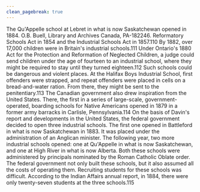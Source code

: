 ```yaml
---
clean_pagebreak: true
---
```


The Qu'Appelle school at Lebret in what is now Saskatchewan opened in 1884. O.B. Buell, Library and Archives Canada, PA-182246.
Reformatory Schools Act in 1854 and the Industrial Schools Act in 1857.110 By 1882, over 17,000 children were in Britain's industrial schools.111 Under Ontario's 1880 Act for the Protection and Reformation of Neglected Children, a judge could send children under the age of fourteen to an industrial school, where they might be required to stay until they turned eighteen.112 Such schools could be dangerous and violent places. At the Halifax Boys Industrial School, first offenders were strapped, and repeat offenders were placed in cells on a bread-and-water ration. From there, they might be sent to the penitentiary.113 The Canadian government also drew inspiration from the United States. There, the first in a series of large-scale, government-operated, boarding schools for Native Americans opened in 1879 in a former army barracks in Carlisle, Pennsylvania.114
On the basis of Davin's report and developments in the United States, the federal government decided to open three industrial schools. The first one opened in Battleford in what is now Saskatchewan in 1883. It was placed under the administration of an Anglican minister. The following year, two more industrial schools opened: one at Qu'Appelle in what is now Saskatchewan, and one at High River in what is now Alberta. Both these schools were administered by principals nominated by the Roman Catholic Oblate order. The federal government not only built these schools, but it also assumed all the costs of operating them. Recruiting students for these schools was difficult. According to the Indian Affairs annual report, in 1884, there were only twenty-seven students at the three schools.115
